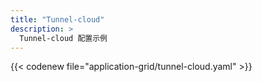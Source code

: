 ```yaml
---
title: "Tunnel-cloud"
description: >
  Tunnel-cloud 配置示例
---
```


{{< codenew file="application-grid/tunnel-cloud.yaml" >}}
